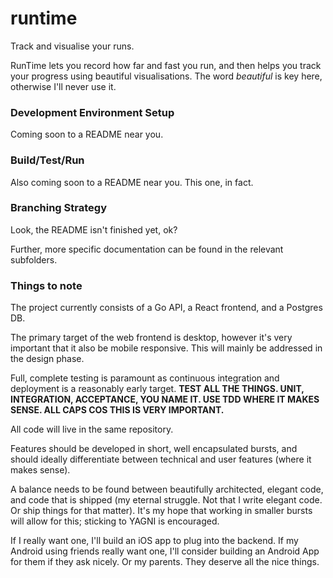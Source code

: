 # runtime
Track and visualise your runs.

RunTime lets you record how far and fast you run, and then helps you track your progress using
beautiful visualisations. The word *beautiful* is key here, otherwise I'll never use it.

### Development Environment Setup
Coming soon to a README near you.

### Build/Test/Run
Also coming soon to a README near you. This one, in fact.

### Branching Strategy
Look, the README isn't finished yet, ok?

Further, more specific documentation can be found in the relevant subfolders.

### Things to note

The project currently consists of a Go API, a React frontend, and a Postgres DB.

The primary target of the web frontend is desktop, however it's very important that it also be
mobile responsive. This will mainly be addressed in the design phase.

Full, complete testing is paramount as continuous integration and deployment is a
reasonably early target. **TEST ALL THE THINGS. UNIT, INTEGRATION, ACCEPTANCE, YOU NAME IT.
USE TDD WHERE IT MAKES SENSE. ALL CAPS COS THIS IS VERY IMPORTANT.**

All code will live in the same repository.

Features should be developed in short, well encapsulated bursts, and should ideally differentiate 
between technical and user features (where it makes sense).

A balance needs to be found between beautifully architected, elegant code, and code that is
shipped (my eternal struggle. Not that I write elegant code. Or ship things for that matter).
It's my hope that working in smaller bursts will allow for this; sticking to YAGNI is
encouraged.

If I really want one, I'll build an iOS app to plug into the backend. If my Android using friends
really want one, I'll consider building an Android App for them if they ask nicely. Or my parents.
They deserve all the nice things.
